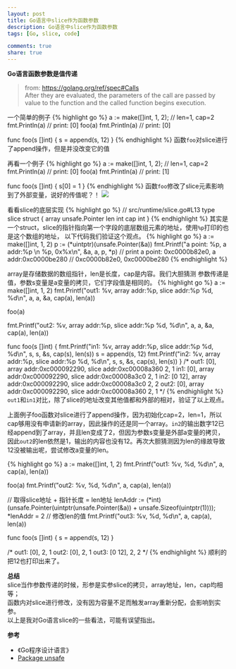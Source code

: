 ```yaml
---
layout: post
title: Go语言中slice作为函数参数
description: Go语言中slice作为函数参数
tags: [Go, slice, code]

comments: true
share: true
---
```


<b>Go语言函数参数是值传递</b>
>from: https://golang.org/ref/spec#Calls   
>After they are evaluated, the parameters of the call are passed by value to the function and the called function begins execution. 

一个简单的例子
{% highlight go %}
a := make([]int, 1, 2); // len=1, cap=2
fmt.Println(a) // print: [0]
foo(a)
fmt.Println(a) // print: [0]

func foo(s []int)  {
    s = append(s, 12)
}
{% endhighlight %}
函数`foo`对slice进行了append操作，但是并没改变它的值

再看一个例子
{% highlight go %}
a := make([]int, 1, 2); // len=1, cap=2
fmt.Println(a) // print: [0]
foo(a)
fmt.Println(a) // print: [1]

func foo(s []int)  {
    s[0] = 1
}
{% endhighlight %}
函数`foo`修改了slice元素影响到了外部变量，说好的传值呢？！
![](//i.loli.net/2019/05/05/5cce44d392365.jpg)

<!-- more -->

看看slice的底层实现
{% highlight go %}
// src/runtime/slice.go#L13
type slice struct {
	array unsafe.Pointer
	len   int
	cap   int
}
{% endhighlight %}
其实是一个struct，slice的指针指向第一个字段的底层数组元素的地址，使用`%p`打印的也是这个数组的地址，
以下代码我们验证这个观点。
{% highlight go %}
a := make([]int, 1, 2)
p := (*uintptr)(unsafe.Pointer(&a))
fmt.Printf("a point: %p, a addr:%p \n %p, 0x%x\n", &a, a, p, *p)
// print a point: 0xc0000b82e0, a addr:0xc0000be280 
//       0xc0000b82e0, 0xc0000be280
{% endhighlight %}

array是存储数据的数组指针，len是长度，cap是内容。我们大胆猜测
参数传递是值，参数s变量是a变量的拷贝，它们字段值是相同的。
{% highlight go %}
a := make([]int, 1, 2)
fmt.Printf("out1: %v, array addr:%p, slice addr:%p %d, %d\n", a, a, &a, cap(a), len(a))

foo(a)

fmt.Printf("out2: %v, array addr:%p, slice addr:%p %d, %d\n", a, a, &a, cap(a), len(a))

func foo(s []int)  {
    fmt.Printf("in1: %v, array addr:%p, slice addr:%p %d, %d\n", s, s, &s, cap(s), len(s))
    s = append(s, 12)
    fmt.Printf("in2: %v, array addr:%p, slice addr:%p %d, %d\n", s, s, &s, cap(s), len(s))
}
/*
out1: [0], array addr:0xc000092290, slice addr:0xc00008a360 2, 1
in1: [0], array addr:0xc000092290, slice addr:0xc00008a3c0 2, 1
in2: [0 12], array addr:0xc000092290, slice addr:0xc00008a3c0 2, 2
out2: [0], array addr:0xc000092290, slice addr:0xc00008a360 2, 1
*/
{% endhighlight %}
`out1`和`in1`对比，除了slice的地址改变其他值都和外部的相对，验证了以上观点。

上面例子foo函数对slice进行了append操作，因为初始化cap=2，len=1，所以cap够用没有申请新的array，因此操作的还是同一个array。`in2`的输出数字12已经append到了array，并且len变成了2，但因为参数s变量是外部a变量的拷贝，因此`out2`的len依然是1，输出的内容也没有12。再次大胆猜测因为len的缘故导致12没被输出呢，尝试修改a变量的len。

{% highlight go %}
a := make([]int, 1, 2)
fmt.Printf("out1: %v, %d, %d\n", a, cap(a), len(a))

foo(a)
fmt.Printf("out2: %v, %d, %d\n", a, cap(a), len(a))

// 取得slice地址 + 指针长度 = len地址
lenAddr := (*int)(unsafe.Pointer(uintptr(unsafe.Pointer(&a)) + unsafe.Sizeof(uintptr(1))));
*lenAddr = 2 // 修改len的值
fmt.Printf("out3: %v, %d, %d\n", a, cap(a), len(a))

func foo(s []int)  {
    s = append(s, 12)
}

/*
out1: [0], 2, 1
out2: [0], 2, 1
out3: [0 12], 2, 2
*/
{% endhighlight %}
顺利的把12也打印出来了。

<b>总结</b>   
slice当作参数传递的时候，形参是实参slice的拷贝，array地址，len，cap均相等；    
函数内对slice进行修改，没有因为容量不足而触发array重新分配，会影响到实参。    
以上是我对Go语言slice的一些看法，可能有误望指出。

<b>参考</b>
* 《Go程序设计语言》
* [Package unsafe](https://golang.org/pkg/unsafe/)